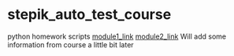 # stepik_auto_test_course
python homework scripts
[module1_link](https://github.com/KelJoy/stepik_auto_test_course/tree/main/module1)
[module2_link](https://github.com/KelJoy/stepik_auto_test_course/tree/main/module2)
Will add some information from course a little bit later

